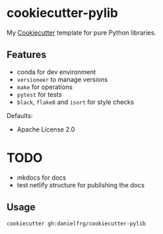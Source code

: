 # cookiecutter-pylib

My [Cookiecutter](https://github.com/audreyr/cookiecutter) template for pure Python libraries.

## Features

- conda for dev environment
- `versioneer` to manage versions
- `make` for operations
- `pytest` for tests
- `black`, `flake8` and `isort` for style checks

Defaults:

- Apache License 2.0

# TODO

- mkdocs for docs
- test netlify structure for publishing the docs

## Usage

```
cookiecutter gh:danielfrg/cookiecutter-pylib
```
